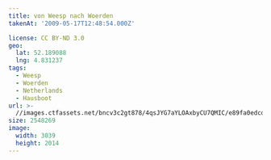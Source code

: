 ```yaml
---
title: von Weesp nach Woerden
takenAt: '2009-05-17T12:48:54.000Z'

license: CC BY-ND 3.0
geo:
  lat: 52.189088
  lng: 4.831237
tags:
  - Weesp
  - Woerden
  - Netherlands
  - Hausboot
url: >-
  //images.ctfassets.net/bncv3c2gt878/4qsJYG7aYLOAxbyCU7QMIC/e89fa0edcd81ca2de13caccc8df42d8c/von-weesp-nach-woerden_4356725086_o
size: 2548269
image:
  width: 3039
  height: 2014
---
```

